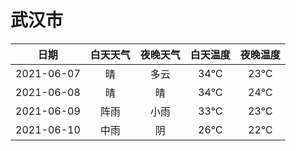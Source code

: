 # 武汉市
|日期|白天天气|夜晚天气|白天温度|夜晚温度|
|:--:|:--:|:--:|:--:|:--:|
|2021-06-07|晴|多云|34℃|23℃|
|2021-06-08|晴|晴|34℃|24℃|
|2021-06-09|阵雨|小雨|33℃|23℃|
|2021-06-10|中雨|阴|26℃|22℃|
